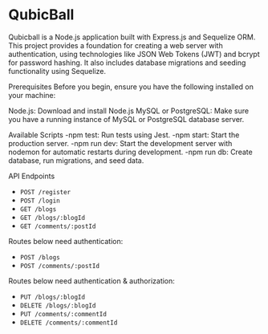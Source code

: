# QubicBall

Qubicball is a Node.js application built with Express.js and Sequelize ORM. This project provides a foundation for creating a web server with authentication, using technologies like JSON Web Tokens (JWT) and bcrypt for password hashing. It also includes database migrations and seeding functionality using Sequelize.

Prerequisites
Before you begin, ensure you have the following installed on your machine:

Node.js: Download and install Node.js
MySQL or PostgreSQL: Make sure you have a running instance of MySQL or PostgreSQL database server.

Available Scripts
-npm test: Run tests using Jest.
-npm start: Start the production server.
-npm run dev: Start the development server with nodemon for automatic restarts during development.
-npm run db: Create database, run migrations, and seed data.

API Endpoints
- `POST /register`
- `POST /login`
- `GET /blogs`
- `GET /blogs/:blogId`
- `GET /comments/:postId`

Routes below need authentication:

- `POST /blogs`
- `POST /comments/:postId`

Routes below need authentication & authorization:

- `PUT /blogs/:blogId`
- `DELETE /blogs/:blogId`
- `PUT /comments/:commentId`
- `DELETE /comments/:commentId`
